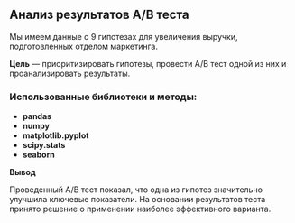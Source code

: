 ## Анализ результатов A/B теста

Мы имеем данные о 9 гипотезах для увеличения выручки, подготовленных отделом маркетинга.

**Цель** — приоритизировать гипотезы, провести A/B тест одной из них и проанализировать результаты.

### Использованные библиотеки и методы:
- **pandas**
- **numpy**
- **matplotlib.pyplot**
- **scipy.stats**
- **seaborn**

**Вывод**

Проведенный A/B тест показал, что одна из гипотез значительно улучшила ключевые показатели. На основании результатов теста принято решение о применении наиболее эффективного варианта.


